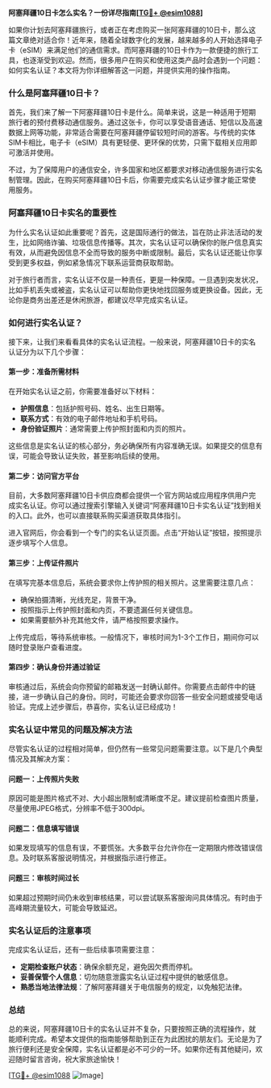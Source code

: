 **阿塞拜疆10日卡怎么实名？一份详尽指南[[TG💪+ @esim1088](https://t.me/s/esim1088)]**

如果你计划去阿塞拜疆旅行，或者正在考虑购买一张阿塞拜疆的10日卡，那么这篇文章绝对适合你！近年来，随着全球数字化的发展，越来越多的人开始选择电子卡（eSIM）来满足他们的通信需求。而阿塞拜疆的10日卡作为一款便捷的旅行工具，也逐渐受到欢迎。然而，很多用户在购买和使用这类产品时会遇到一个问题：如何实名认证？本文将为你详细解答这一问题，并提供实用的操作指南。

### 什么是阿塞拜疆10日卡？

首先，我们来了解一下阿塞拜疆10日卡是什么。简单来说，这是一种适用于短期旅行者的预付费移动通信服务。通过这张卡，你可以享受语音通话、短信以及高速数据上网等功能，非常适合需要在阿塞拜疆停留较短时间的游客。与传统的实体SIM卡相比，电子卡（eSIM）具有更轻便、更环保的优势，只需下载相关应用即可激活并使用。

不过，为了保障用户的通信安全，许多国家和地区都要求对移动通信服务进行实名制管理。因此，在购买阿塞拜疆10日卡后，你需要完成实名认证步骤才能正常使用服务。

### 阿塞拜疆10日卡实名的重要性

为什么实名认证如此重要呢？首先，这是国际通行的做法，旨在防止非法活动的发生，比如网络诈骗、垃圾信息传播等。其次，实名认证可以确保你的账户信息真实有效，从而避免因信息不全而导致的服务中断或限制。最后，实名认证还能让你享受到更多权益，例如紧急情况下联系运营商获取帮助。

对于旅行者而言，实名认证不仅是一种责任，更是一种保障。一旦遇到突发状况，比如手机丢失或被盗，实名认证可以帮助你更快地找回服务或更换设备。因此，无论你是商务出差还是休闲旅游，都建议尽早完成实名认证。

### 如何进行实名认证？

接下来，让我们来看看具体的实名认证流程。一般来说，阿塞拜疆10日卡的实名认证分为以下几个步骤：

#### 第一步：准备所需材料

在开始实名认证之前，你需要准备好以下材料：
- **护照信息**：包括护照号码、姓名、出生日期等。
- **联系方式**：有效的电子邮件地址和手机号码。
- **身份验证照片**：通常需要上传护照封面和内页的照片。

这些信息是实名认证的核心部分，务必确保所有内容准确无误。如果提交的信息有误，可能会导致认证失败，甚至影响后续的使用。

#### 第二步：访问官方平台

目前，大多数阿塞拜疆10日卡供应商都会提供一个官方网站或应用程序供用户完成实名认证。你可以通过搜索引擎输入关键词“阿塞拜疆10日卡实名认证”找到相关的入口。此外，也可以直接联系购买渠道获取具体指引。

进入官网后，你会看到一个专门的实名认证页面。点击“开始认证”按钮，按照提示逐步填写个人信息。

#### 第三步：上传证件照片

在填写完基本信息后，系统会要求你上传护照的相关照片。这里需要注意几点：
- 确保拍摄清晰，光线充足，背景干净。
- 按照指示上传护照封面和内页，不要遗漏任何关键信息。
- 如果需要额外补充其他文件，请严格按照要求操作。

上传完成后，等待系统审核。一般情况下，审核时间为1-3个工作日，期间你可以随时登录账户查看进度。

#### 第四步：确认身份并通过验证

审核通过后，系统会向你预留的邮箱发送一封确认邮件。你需要点击邮件中的链接，进一步确认自己的身份。同时，可能还会要求你回答一些安全问题或接受电话验证。完成上述步骤后，恭喜你，实名认证已经成功！

### 实名认证中常见的问题及解决方法

尽管实名认证的过程相对简单，但仍然有一些常见问题需要注意。以下是几个典型情况及其解决方案：

#### 问题一：上传照片失败

原因可能是图片格式不对、大小超出限制或清晰度不足。建议提前检查图片质量，尽量使用JPEG格式，分辨率不低于300dpi。

#### 问题二：信息填写错误

如果发现填写的信息有误，不要慌张。大多数平台允许你在一定期限内修改错误信息。及时联系客服说明情况，并根据指示进行修正。

#### 问题三：审核时间过长

如果超过预期时间仍未收到审核结果，可以尝试联系客服询问具体情况。有时由于高峰期流量较大，可能会导致延迟。

### 实名认证后的注意事项

完成实名认证后，还有一些后续事项需要注意：
- **定期检查账户状态**：确保余额充足，避免因欠费而停机。
- **妥善保管个人信息**：切勿随意泄露实名认证过程中提供的敏感信息。
- **熟悉当地法律法规**：了解阿塞拜疆关于电信服务的规定，以免触犯法律。

### 总结

总的来说，阿塞拜疆10日卡的实名认证并不复杂，只要按照正确的流程操作，就能顺利完成。希望本文提供的指南能够帮助到正在为此困扰的朋友们。无论是为了旅行便利还是安全保障，实名认证都是必不可少的一环。如果你还有其他疑问，欢迎随时留言咨询，祝大家旅途愉快！

[[TG💪+ @esim1088](https://t.me/s/esim1088) ![Image](https://i.postimg.cc/4NQfJmqS/Snipaste-2025-05-13-00-14-12.png)]